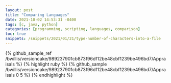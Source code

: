 ```yaml
---
layout: post
title: "Comparing Languages"
date: 2021-10-02 14:53:31 -0400
tags: [c, java, python]
categories: [programming, scripting, languages, comparison]
toc: true
snippets: /snippets/2021/01/21/type-number-of-characters-into-a-file
---
```


{% github_sample_ref /bwillis/versioncake/989237901cb873f96df12be48cbf1239be496bd7/Appraisals %}
{% highlight ruby %}
{% github_sample /bwillis/versioncake/989237901cb873f96df12be48cbf1239be496bd7/Appraisals 0 5 %}
{% endhighlight %}
